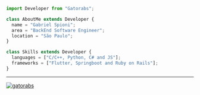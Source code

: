 

```js
import Developer from "Gatorabs";

class AboutMe extends Developer {
  name = "Gabriel Spioni";
  area = "BackEnd Software Engineer";
  location = "São Paulo";
}

class Skills extends Developer {
  languages = ["C/C++, Python, C# and JS"];
  frameworks = ["Flutter, Springboot and Ruby on Rails"];
}
```

---


[![gatorabs](https://github-readme-stats.vercel.app/api/top-langs/?username=gatorabs&hide=html&layout=compact&theme=dark)](https://github.com/anuraghazra/github-readme-stats)

